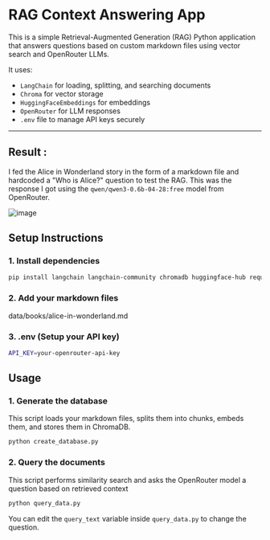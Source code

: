 # RAG Context Answering App

This is a simple Retrieval-Augmented Generation (RAG) Python application that answers questions based on custom markdown files using vector search and OpenRouter LLMs.

It uses:
- `LangChain` for loading, splitting, and searching documents
- `Chroma` for vector storage
- `HuggingFaceEmbeddings` for embeddings
- `OpenRouter` for LLM responses
- `.env` file to manage API keys securely

---

## Result : 
I fed the Alice in Wonderland story in the form of a markdown file and hardcoded a "Who is Alice?" question to test the RAG. This was the response I got using the `qwen/qwen3-0.6b-04-28:free` model from OpenRouter.

![image](https://github.com/user-attachments/assets/320858a3-2291-47fe-bcea-cb25628cc7a5)



##  Setup Instructions

### 1. Install dependencies

```bash
pip install langchain langchain-community chromadb huggingface-hub requests python-dotenv
```

### 2. Add your markdown files
data/books/alice-in-wonderland.md

### 3. .env (Setup your API key)
```bash
API_KEY=your-openrouter-api-key
```
##  Usage

### 1. Generate the database

This script loads your markdown files, splits them into chunks, embeds them, and stores them in ChromaDB.

```bash
python create_database.py
```

### 2. Query the documents

This script performs similarity search and asks the OpenRouter model a question based on retrieved context

```bash
python query_data.py
```

You can edit the `query_text` variable inside `query_data.py` to change the question.


